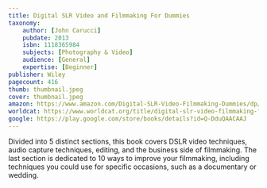 ```yaml
---
title: Digital SLR Video and Filmmaking For Dummies
taxonomy:
	author: [John Carucci]
	pubdate: 2013
	isbn: 1118365984
	subjects: [Photography & Video]
	audience: [General]
	expertise: [Beginner]
publisher: Wiley
pagecount: 416
thumb: thumbnail.jpeg
cover: thumbnail.jpeg
amazon: https://www.amazon.com/Digital-SLR-Video-Filmmaking-Dummies/dp/1118365984/ref=sr_1_3?keywords=Digital+SLR+video+and+filmmaking+for+dummies&qid=1571941215&sr=8-3
worldcat: https://www.worldcat.org/title/digital-slr-video-filmmaking-for-dummies/oclc/916522117&referer=brief_results
google: https://play.google.com/store/books/details?id=Q-DduQAACAAJ
---
```

Divided into 5 distinct sections, this book covers DSLR video techniques, audio capture techniques, editing, and the business side of filmmaking.  The last section is dedicated to 10 ways to improve your filmmaking, including techniques you could use for specific occasions, such as a documentary or wedding.